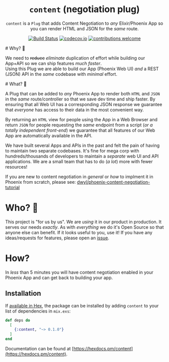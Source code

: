 <div align="center">

# `content` (negotiation plug)

`content` is a `Plug` that adds Content Negotiation
to _any_ Elixir/Phoenix App
so you can render HTML and JSON for the _same_ route.

[![Build Status](https://img.shields.io/travis/dwyl/content/master.svg?style=flat-square)](https://travis-ci.org/dwyl/content)
[![codecov.io](https://img.shields.io/codecov/c/github/dwyl/content/master.svg?style=flat-square)](http://codecov.io/github/dwyl/content?branch=master)
[![contributions welcome](https://img.shields.io/badge/contributions-welcome-brightgreen.svg?style=flat-square)](https://github.com/dwyl/content/issues)
<!-- [![HitCount](http://hits.dwyl.io/dwyl/content.svg)](https://github.com/dwyl/content) -->

</div>

# Why? 🤷

We need to ~~reduce~~ _eliminate_ duplication of effort
while building our App+API so we can ship features _much faster_. <br />
Using this Plug we are able to build our App (Phoenix Web UI)
_and_ a REST (JSON) API in the _same_ codebase with _minimal_ effort.


# What? 💭

A Plug that can be added to _any_ Phoenix App
to render both `HTML` and `JSON` in the _same_ route/controller
so that we save dev time and ship faster.
By ensuring that all Web UI
has a corresponding JSON response
we guarantee that _everyone_ has
access to their data in the most convenient way.

By returning an `HTML` view for people using the App in a Web Browser
and return `JSON` for people requesting the _same_ endpoint
from a script (_or a totally independent front-end_)
we guarantee that all features of our Web App
are automatically available in the API.

We have built several Apps and APIs in the past
and felt the pain of having to maintain
two separate codebases.
It's fine for mega corp with hundreds/thousands
of developers to maintain a _separate_ web UI
and API applications.
We are a small team
that has to do (_a lot_) more with fewer resources!

If you are new to content negotiation in _general_
or _how_ to implment it in Phoenix from scratch,
please see:
[dwyl/phoenix-content-negotiation-tutorial](https://github.com/dwyl/phoenix-content-negotiation-tutorial)

# Who? 👥

This project is "for us by us".
We are _using_ it in our product in production.
It serves our needs _exactly_.
As with _everything_ we do it's Open Source
so that anyone else can benefit.
If it looks useful to you, use it!
If you have any ideas/requests for features,
please open an
[issue](https://github.com/dwyl/content/issues).


# How?

In _less_ than 5 minutes you will have
content negotiation enabled in your Phoenix App
and can get back to building your app.

## Installation

If [available in Hex](https://hex.pm/docs/publish), the package can be installed
by adding `content` to your list of dependencies in `mix.exs`:

```elixir
def deps do
  [
    {:content, "~> 0.1.0"}
  ]
end
```

Documentation can be found at
[https://hexdocs.pm/content](https://hexdocs.pm/content).
